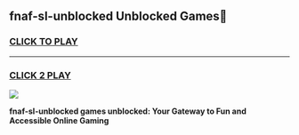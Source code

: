 
## fnaf-sl-unblocked Unblocked Games👋
<h3>
<a href="https://news.freeplayer.one?title=fnaf-sl-unblocked&ref=16F">CLICK TO PLAY</a></h3>
<hr>

<h3>
<a href="https://news.freeplayer.one?title=fnaf-sl-unblocked&ref=16F">CLICK 2 PLAY</a>
  
</h3>

<a href="https://news.freeplayer.one?title=fnaf-sl-unblocked&ref=16F/"><img src="https://clearcache.store/games.png"></a>


**fnaf-sl-unblocked games unblocked: Your Gateway to Fun and Accessible Online Gaming**
